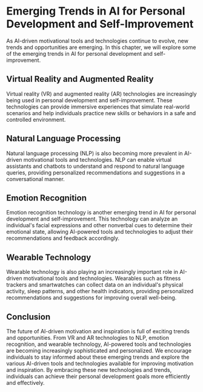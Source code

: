 Emerging Trends in AI for Personal Development and Self-Improvement
========================================================================================================================================================

As AI-driven motivational tools and technologies continue to evolve, new trends and opportunities are emerging. In this chapter, we will explore some of the emerging trends in AI for personal development and self-improvement.

Virtual Reality and Augmented Reality
-------------------------------------

Virtual reality (VR) and augmented reality (AR) technologies are increasingly being used in personal development and self-improvement. These technologies can provide immersive experiences that simulate real-world scenarios and help individuals practice new skills or behaviors in a safe and controlled environment.

Natural Language Processing
---------------------------

Natural language processing (NLP) is also becoming more prevalent in AI-driven motivational tools and technologies. NLP can enable virtual assistants and chatbots to understand and respond to natural language queries, providing personalized recommendations and suggestions in a conversational manner.

Emotion Recognition
-------------------

Emotion recognition technology is another emerging trend in AI for personal development and self-improvement. This technology can analyze an individual's facial expressions and other nonverbal cues to determine their emotional state, allowing AI-powered tools and technologies to adjust their recommendations and feedback accordingly.

Wearable Technology
-------------------

Wearable technology is also playing an increasingly important role in AI-driven motivational tools and technologies. Wearables such as fitness trackers and smartwatches can collect data on an individual's physical activity, sleep patterns, and other health indicators, providing personalized recommendations and suggestions for improving overall well-being.

Conclusion
----------

The future of AI-driven motivation and inspiration is full of exciting trends and opportunities. From VR and AR technologies to NLP, emotion recognition, and wearable technology, AI-powered tools and technologies are becoming increasingly sophisticated and personalized. We encourage individuals to stay informed about these emerging trends and explore the various AI-driven tools and technologies available for improving motivation and inspiration. By embracing these new technologies and trends, individuals can achieve their personal development goals more efficiently and effectively.
